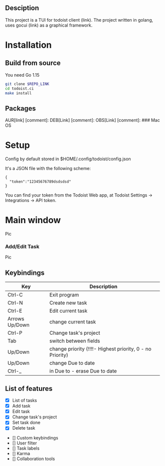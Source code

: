 ## Desciption 
This project is a TUI for todoist client (link). The project written in golang, uses gocui (link) as a graphical framework. 

# Installation 
## Build from source 
You need Go 1.15
```bash 
git clone $REPO_LINK
cd todoist.ci
make install 
```

## Packages 
 AUR[link]
 [comment]: DEB[Link]
 [comment]: OBS[Link]
[comment]: ### Mac OS 

# Setup 
Config by default stored in $HOME/.config/todoist/config.json

It's a JSON file with the following scheme:
```
{
  "token":"12345676789dsdsdsd"
}
```
You can find your token from the Todoist Web app, at Todoist Settings -> Integrations -> API token.
# Main window 
Pic 
### Add/Edit Task
Pic 

## Keybindings 
|Key | Description |
|-----| ---------- |
|Ctrl-C | Exit program | 
|Ctrl-N | Create new task | 
|Ctrl-E | Edit current task |
|Arrows Up/Down | change current task | 
|Ctrl-P | Change task's project| 
|Tab | switch between fields | 
|Up/Down | change priority (!!!!- Highest priority, 0 - no Priority) |
|Up/Down | change Due to date | 
| Ctrl-_ | in Due to - erase Due to date |


## List of features 
 - [x] List of tasks 
 - [x] Add task
 - [x] Edit task
 - [x] Change task's project 
 - [x] Set task done 
 - [x] Delete task 
 - [] Custom keybindings 
 - [] User filter 
 - [] Task labels
 - [] Karma
 - [] Collaboration tools 
